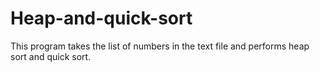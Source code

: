 # Heap-and-quick-sort
This program takes the list of numbers in the text file and performs heap sort and quick sort.
